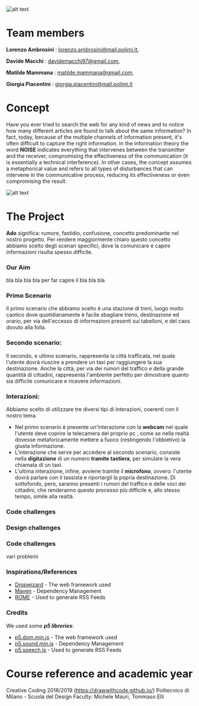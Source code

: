 ![alt text](https://github.com/drawwithcode/2018-group-work-group-08/blob/master/imgr/logo.PNG)
# Team members
**Lorenzo Ambrosini** : lorenzo.ambrosini@mail.polimi.it, 

**Davide Macchi** : davidemacchi97@gmail.com, 

**Matilde Mammana** : matilde.mammana@gmail.com, 

**Giorgia Piacentini** : giorgia.piacentini@mail.polimi.it

# Concept
Have you ever tried to search the web for any kind of news and to notice how many different articles are found to talk about the same information?
In fact, today, because of the multiple channels of information present, it's often difficult to capture the right information. 
In the information theory the word **NOISE** indicates everything that intervenes between the transmitter and the receiver, compromising the effectiveness of the communication (it is essentially a technical interference).
In other cases, the concept assumes a metaphorical value and refers to all types of disturbances that can intervene in the communicative process, reducing its effectiveness or even compromising the result.

![alt text](https://github.com/drawwithcode/2018-group-work-group-08/blob/master/imgr/schema.jpg)

# The Project

**Ado** significa: rumore, fastidio, confusione, concetto predominante nel nostro progetto.
Per rendere maggiormente chiaro questo concetto abbiamo scelto degli scenari specifici, dove la comunicare e capire informazioni risulta spesso difficile.

### Our Aim
bla bla bla bla per far capire il bla bla bla

### Primo Scenario
Il primo scenario che abbiamo scelto è una stazione di treni, luogo molto caotico dove quotidianamente è facile sbagliare treno, destinazione ed orario, per via dell'eccesso di informazioni presenti sui tabelloni, e del caos dovuto alla folla.

### Secondo scenario:
Il secondo, e ultimo scenario, rappresenta la città trafficata, nel quale l'utente dovrà riuscire a prendere un taxi per raggiungere la sua destinazione. Anche la città, per via dei rumori del traffico e della grande quantità di cittadini, rappresenta l'ambiente perfetto per dimostrare quanto sia difficile comunicare e ricevere informazioni.

### Interazioni:
Abbiamo scelto di utilizzare tre diversi tipi di interazioni, coerenti con il nostro tema.

- Nel primo scenario è presente un'interazione con la **webcam** nel quale l'utente deve coprire la telecamera del proprio pc , come se nella realtà dovesse metaforicamente mettere a fuoco (restingendo l'obbietivo) la giusta informazione.
- L'interazione che serve per accedere al secondo scenario, consiste nella **digitazione** di un numero **tramite tastiera**, per simulare la vera chiamata di un taxi.
- L'ultima interazione, infine, avviene tramite il **microfono**, ovvero: l'utente dovrà parlare con il tassista e riportargli la popria destinazione. Di sottofondo, però, saranno presenti i rumori del traffico e delle voci dei cittadini, che renderanno questo processo più difficile e, allo stesso tempo, simile alla realtà. 



### Code challenges
### Design challenges
### Code challenges

vari problemi
### Inspirations/References

* [Dropwizard](http://www.dropwizard.io/1.0.2/docs/) - The web framework used
* [Maven](https://maven.apache.org/) - Dependency Management
* [ROME](https://rometools.github.io/rome/) - Used to generate RSS Feeds

### Credits
We used some ***p5 libreries***:
* [p5.dom.min.js](https://p5js.org/reference/#/libraries/p5.dom) - The web framework used
* [p5.sound.min.js](https://p5js.org/reference/#/libraries/p5.sound) - Dependency Management
* [p5.speech.js](http://ability.nyu.edu/p5.js-speech/) - Used to generate RSS Feeds



# Course reference and academic year
Creative Coding 2018/2019 (https://drawwithcode.github.io/)
Politecnico di Milano - Scuola del Design
Faculty: Michele Mauri, Tommaso Elli


